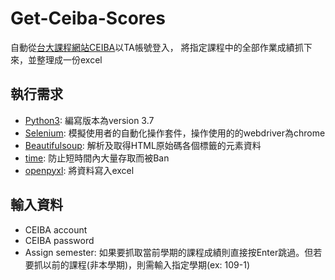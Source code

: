 # Get-Ceiba-Scores

自動從[台大課程網站CEIBA](https://ceiba.ntu.edu.tw/index.php)以TA帳號登入，
將指定課程中的全部作業成績抓下來，並整理成一份excel


## 執行需求
 * [Python3](https://www.python.org/): 編寫版本為version 3.7
 * [Selenium](https://www.selenium.dev/): 模擬使用者的自動化操作套件，操作使用的的webdriver為chrome
 * [Beautifulsoup](https://www.crummy.com/software/BeautifulSoup/bs4/doc/): 解析及取得HTML原始碼各個標籤的元素資料
 * [time](https://docs.python.org/3/library/time.html): 防止短時間內大量存取而被Ban
 * [openpyxl](https://openpyxl.readthedocs.io/en/stable/): 將資料寫入excel


## 輸入資料
 * CEIBA account
 * CEIBA password
 * Assign semester: 如果要抓取當前學期的課程成績則直接按Enter跳過。但若要抓以前的課程(非本學期)，則需輸入指定學期(ex: 109-1)
